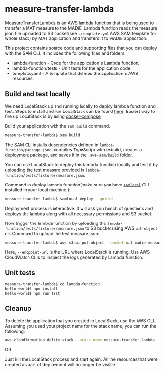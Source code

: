 # measure-transfer-lambda

MeasureTransferLambda is an AWS lambda function that is being used to transfer a MAT measure to the MADiE.
Lambda function reads the measure json file uploaded to S3 bucket(see `./template.yml` AWS SAM template for whole stack) by MAT application and transfers it to MADiE application.

This project contains source code and supporting files that you can deploy with the SAM CLI. It includes the following files and folders.

  - lambda-function - Code for the application's Lambda function.
  - lambda-function/tests - Unit tests for the application code. 
  - template.yaml - A template that defines the application's AWS resources.

## Build and test locally
We need LocalStack up and running locally to deploy lambda function and test. Steps to install and run LocalStack can be found [here](https://docs.localstack.cloud/get-started/).
Easiest way to fire up LocalStack is by using [docker-compose](https://docs.localstack.cloud/get-started/#docker-compose)

Build your application with the `sam build` command.

```bash
measure-transfer-lambda$ sam build
```

The SAM CLI installs dependencies defined in `lambda-function/package.json`, compiles TypeScript with esbuild, creates a deployment package, and saves it in the `.aws-sam/build` folder.

You can use LocalStack to deploy this lambda function locally and test it by uploading the test measure provided in `lambda-function/tests/fixtures/measure.json`.

Command to deploy lambda function(make sure you have [`samlocal`](https://github.com/localstack/aws-sam-cli-local) CLI installed in your local machine.):

```bash
measure-transfer-lambda$ samlocal deploy --guided
```
Deployment process is interactive. It will ask you bunch of questions and deploys the lambda along with all necessary permissions and S3 bucket.

Now trigger the lambda function by uploading the `lambda-function/tests/fixtures/measure.json` to S3 bucket using AWS `put-object` cli. 
Command to upload the test measure.json:

```bash
measure-transfer-lambda$ aws s3api put-object --bucket mat-madie-measures  --key measure.json --body ./lambda-function/tests/fixtures/measure.json  --endpoint-url http://localhost:4566 --region us-east-1
```
Here, `--endpoint-url` is the URL where LocalStack is running. 
Use AWS CloudWatch CLIs to inspect the logs generated by Lambda function.  

## Unit tests

```bash
measure-transfer-lambda$ cd lambda-function
hello-world$ npm install
hello-world$ npm run test
```

## Cleanup

To delete the application that you created in LocalStack, use the AWS CLI. Assuming you used your project name for the stack name, you can run the following:

```bash
aws cloudformation delete-stack --stack-name measure-transfer-lambda
```
OR

Just kill the LocalStack process and start again. All the resources that were created as part of deployment will no longer be visible.